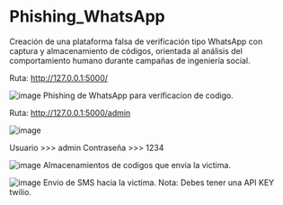 # Phishing_WhatsApp
Creación de una plataforma falsa de verificación tipo WhatsApp con captura y almacenamiento de códigos, orientada al análisis del comportamiento humano durante campañas de ingeniería social.

Ruta: http://127.0.0.1:5000/

![image](https://github.com/user-attachments/assets/fcf42fda-ceb8-4eaa-b615-6ac7a0e6049d)
Phishing de WhatsApp para verificacion de codigo.

Ruta: http://127.0.0.1:5000/admin

![image](https://github.com/user-attachments/assets/c17de2c6-2510-479e-8d20-09a5c20e237b)

Usuario >>> admin
Contraseña >>> 1234

![image](https://github.com/user-attachments/assets/3da502da-f745-449c-8a4f-c8411b14fe85)
Almacenamientos de codigos que envia la victima.

![image](https://github.com/user-attachments/assets/67eadc4d-31ab-4775-8655-29354b6e2b22)
Envio de SMS hacia la victima.
Nota: Debes tener una API KEY twilio.



